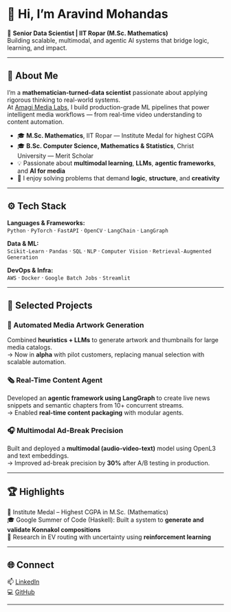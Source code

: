 # 👋 Hi, I’m Aravind Mohandas  

🎯 **Senior Data Scientist | IIT Ropar (M.Sc. Mathematics)**  
Building scalable, multimodal, and agentic AI systems that bridge logic, learning, and impact.  

---

## 🧠 About Me  
I’m a **mathematician-turned-data scientist** passionate about applying rigorous thinking to real-world systems.  
At [Amagi Media Labs](https://www.amagi.com), I build production-grade ML pipelines that power intelligent media workflows — from real-time video understanding to content automation.  

- 🎓 **M.Sc. Mathematics**, IIT Ropar — Institute Medal for highest CGPA  
- 🎓 **B.Sc. Computer Science, Mathematics & Statistics**, Christ University — Merit Scholar  
- 💡 Passionate about **multimodal learning**, **LLMs**, **agentic frameworks**, and **AI for media**  
- 🧩 I enjoy solving problems that demand **logic**, **structure**, and **creativity**  

---

## ⚙️ Tech Stack  

**Languages & Frameworks:**  
`Python` · `PyTorch` · `FastAPI` · `OpenCV` · `LangChain` · `LangGraph`  

**Data & ML:**  
`Scikit-Learn` · `Pandas` · `SQL` · `NLP` · `Computer Vision` · `Retrieval-Augmented Generation`  

**DevOps & Infra:**  
`AWS` · `Docker` · `Google Batch Jobs` · `Streamlit`  

---

## 🧩 Selected Projects  

### 🎥 Automated Media Artwork Generation  
Combined **heuristics + LLMs** to generate artwork and thumbnails for large media catalogs.  
→ Now in **alpha** with pilot customers, replacing manual selection with scalable automation.  

### 🗞️ Real-Time Content Agent  
Developed an **agentic framework using LangGraph** to create live news snippets and semantic chapters from 10+ concurrent streams.  
→ Enabled **real-time content packaging** with modular agents.  

### 🎧 Multimodal Ad-Break Precision  
Built and deployed a **multimodal (audio-video-text)** model using OpenL3 and text embeddings.  
→ Improved ad-break precision by **30%** after A/B testing in production.  

---

## 🏆 Highlights  
🏅 Institute Medal – Highest CGPA in M.Sc. (Mathematics)  
🎓 Google Summer of Code (Haskell): Built a system to **generate and validate Konnakol compositions**  
🧮 Research in EV routing with uncertainty using **reinforcement learning**  

---

## 🌐 Connect  
📫 [LinkedIn](https://www.linkedin.com/in/aravindmohandas)  
💻 [GitHub](https://github.com/aravind-mohandas)  

---
